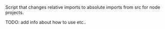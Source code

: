 Script that changes relative imports to absolute imports from src for node projects.

TODO: add info about how to use etc..
